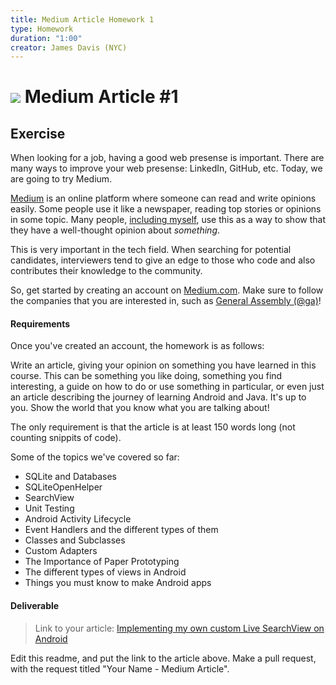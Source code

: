 ```yaml
---
title: Medium Article Homework 1
type: Homework
duration: "1:00"
creator: James Davis (NYC)
---
```


# ![](https://ga-dash.s3.amazonaws.com/production/assets/logo-9f88ae6c9c3871690e33280fcf557f33.png) Medium Article #1

## Exercise

When looking for a job, having a good web presense is important. There are many ways to improve your web presense: LinkedIn, GitHub, etc. Today, we are going to try Medium.

[Medium](https://medium.com) is an online platform where someone can read and write opinions easily. Some people use it like a newspaper, reading top stories or opinions in some topic. Many people, [including myself](https://medium.com/@16bits), use this as a way to show that they have a well-thought opinion about *something*.

This is very important in the tech field. When searching for potential candidates, interviewers tend to give an edge to those who code and also contributes their knowledge to the community.

So, get started by creating an account on [Medium.com](https://medium.com). Make sure to follow the companies that you are interested in, such as [General Assembly (@ga)](https://medium.com/@ga)!

#### Requirements

Once you've created an account, the homework is as follows:

Write an article, giving your opinion on something you have learned in this course. This can be something you like doing, something you find interesting, a guide on how to do or use something in particular, or even just an article describing the journey of learning Android and Java. It's up to you. Show the world that you know what you are talking about!

The only requirement is that the article is at least 150 words long (not counting snippits of code).

Some of the topics we've covered so far:

* SQLite and Databases
* SQLiteOpenHelper
* SearchView
* Unit Testing
* Android Activity Lifecycle
* Event Handlers and the different types of them
* Classes and Subclasses
* Custom Adapters
* The Importance of Paper Prototyping
* The different types of views in Android
* Things you must know to make Android apps

#### Deliverable

> Link to your article: [Implementing my own custom Live SearchView on Android](https://medium.com/@farazfazli/implementing-my-own-searchview-ecf7bb01b365)

Edit this readme, and put the link to the article above. Make a pull request, with the request titled "Your Name - Medium Article".
